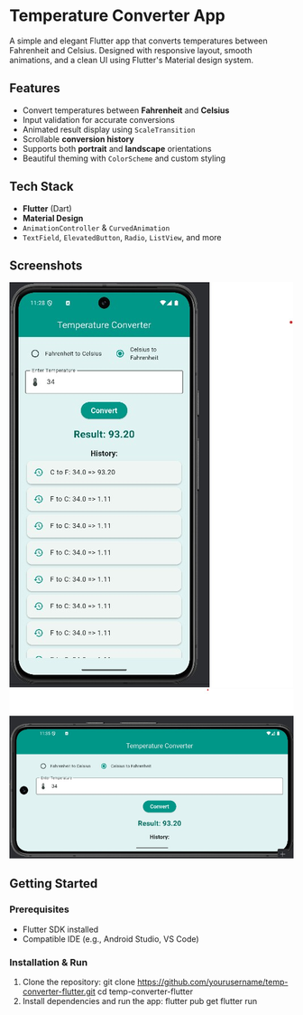 # Temperature Converter App

A simple and elegant Flutter app that converts temperatures between Fahrenheit and Celsius. Designed with responsive layout, smooth animations, and a clean UI using Flutter's Material design system.

## Features

- Convert temperatures between **Fahrenheit** and **Celsius**
- Input validation for accurate conversions
- Animated result display using `ScaleTransition`
- Scrollable **conversion history**
- Supports both **portrait** and **landscape** orientations
- Beautiful theming with `ColorScheme` and custom styling

## Tech Stack

- **Flutter** (Dart)
- **Material Design**
- `AnimationController` & `CurvedAnimation`
- `TextField`, `ElevatedButton`, `Radio`, `ListView`, and more

## Screenshots
![Portrait View](images/portrait.jpg)
![Landscape View](images/landscape.jpg)


## Getting Started

### Prerequisites
- Flutter SDK installed
- Compatible IDE (e.g., Android Studio, VS Code)

### Installation & Run

1. Clone the repository:
   git clone https://github.com/yourusername/temp-converter-flutter.git
   cd temp-converter-flutter
2. Install dependencies and run the app:
   flutter pub get
   flutter run
